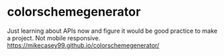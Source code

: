 # colorschemegenerator

Just learning about APIs now and figure it would be good practice to make a project. Not mobile responsive. https://mikecasey99.github.io/colorschemegenerator/
